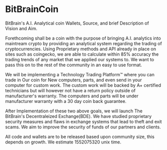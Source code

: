 # BitBrainCoin
BitBrain's  A.I. Analytical coin Wallets, Source, and brief Description of Vision and Aim.

Forethcoming shall be a coin with the purpose of bringing A.I. analytics into maintream crypto by providing an analytical system regarding
the trading of cryptocurrencies.
Using Proprietary methods and API already in place on sites such as coingecko, we are able to calculate within 85% accuracy the trading 
trends of any market that we applied our systems to. We want to pass this on to the rest of the community in an easy to use format.

We will be implementing a Technology Trading Platform™ where you can trade in Our coin for New computers, parts, and even send in your
computer for custom work. The custom work will be backed by A+ certified technicians but will however not have a return policy outside of 
manufacturer's warranty. The computers and parts will be under manufacturer warranty with a 30 day coin back guarantee.

After Implementation of these two above goals, we will launch The BitBrain's Decentraleized Exchange(BDE). We have studied proprietary 
security measures and flaws in exchange systems that lead to theft and exit scams. We aim to improve the security of funds of our partners 
and clients.

All code and wallets are to be released based upon community size, this depends on growth. We estimate 1552075320 unix time.
